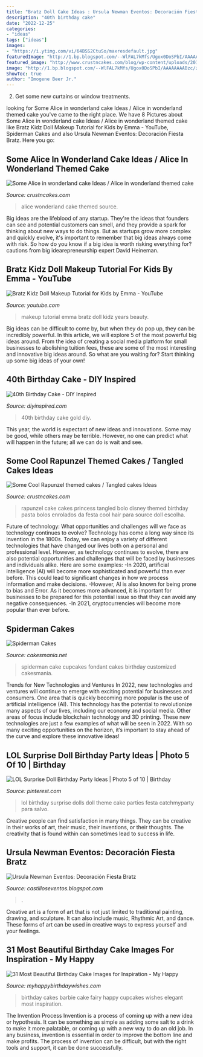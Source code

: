 ```yaml
---
title: "Bratz Doll Cake Ideas : Ursula Newman Eventos: Decoración Fiesta Bratz"
description: "40th birthday cake"
date: "2022-12-25"
categories:
- "ideas"
tags: ["ideas"]
images:
- "https://i.ytimg.com/vi/64BSS2CtuSo/maxresdefault.jpg"
featuredImage: "http://1.bp.blogspot.com/--WlFAL7kMfs/Ugox0DoSPbI/AAAAAAAABzc/zTov2kLg9n8/s1600/Copia+de+1396_328756390593506_378177511_n.jpg"
featured_image: "http://www.crustncakes.com/blog/wp-content/uploads/2015/06/177fc260ae5e482a651ec68c949736e1.jpg"
image: "http://1.bp.blogspot.com/--WlFAL7kMfs/Ugox0DoSPbI/AAAAAAAABzc/zTov2kLg9n8/s1600/Copia+de+1396_328756390593506_378177511_n.jpg"
ShowToc: true
author: "Imogene Beer Jr."
---
```



2. Get some new curtains or window treatments.

	

		
looking for Some Alice in wonderland cake Ideas / Alice in wonderland themed cake you've came to the right place. We have 8 Pictures about Some Alice in wonderland cake Ideas / Alice in wonderland themed cake like Bratz Kidz Doll Makeup Tutorial for Kids by Emma - YouTube, Spiderman Cakes and also Ursula Newman Eventos: Decoración Fiesta Bratz. Here you go:
		
    
## Some Alice In Wonderland Cake Ideas / Alice In Wonderland Themed Cake

<img loading=lazy src="http://www.crustncakes.com/blog/wp-content/uploads/2015/06/177fc260ae5e482a651ec68c949736e1.jpg" onerror="this.onerror=null;this.src='https://tse4.mm.bing.net/th?id=OIP.i7JooNT5jrF6RrwT_ueoCgHaJ_&amp;pid=15.1';" alt="Some Alice in wonderland cake Ideas / Alice in wonderland themed cake">

_Source: crustncakes.com_

>alice wonderland cake themed source. 

	

Big ideas are the lifeblood of any startup. They're the ideas that founders can see and potential customers can smell, and they provide a spark for thinking about new ways to do things. But as startups grow more complex and quickly evolve, it's important to remember that big ideas always come with risk. So how do you know if a big idea is worth risking everything for? cautions from big idearepreneurship expert David Heineman.

    
## Bratz Kidz Doll Makeup Tutorial For Kids By Emma - YouTube

<img loading=lazy src="https://i.ytimg.com/vi/64BSS2CtuSo/maxresdefault.jpg" onerror="this.onerror=null;this.src='https://tse3.mm.bing.net/th?id=OIP.RuqUCc_fe6-sKI1btsUFiwHaEK&amp;pid=15.1';" alt="Bratz Kidz Doll Makeup Tutorial for Kids by Emma - YouTube">

_Source: youtube.com_

>makeup tutorial emma bratz doll kidz years beauty. 

	

Big ideas can be difficult to come by, but when they do pop up, they can be incredibly powerful. In this article, we will explore 5 of the most powerful big ideas around. From the idea of creating a social media platform for small businesses to abolishing tuition fees, these are some of the most interesting and innovative big ideas around. So what are you waiting for? Start thinking up some big ideas of your own!

    
## 40th Birthday Cake - DIY Inspired

<img loading=lazy src="https://diyinspired.com/wp-content/uploads/2020/07/40th-Birthday-Cake.jpg" onerror="this.onerror=null;this.src='https://tse2.mm.bing.net/th?id=OIP.4Q2zQpa4bMF2ZPczTAcVBwHaJ3&amp;pid=15.1';" alt="40th Birthday Cake - DIY Inspired">

_Source: diyinspired.com_

>40th birthday cake gold diy. 

	

This year, the world is expectant of new ideas and innovations. Some may be good, while others may be terrible. However, no one can predict what will happen in the future; all we can do is wait and see.

    
## Some Cool Rapunzel Themed Cakes / Tangled Cakes Ideas

<img loading=lazy src="http://www.crustncakes.com/blog/wp-content/uploads/2016/12/5fb2b81e7194b0770d6c47e7ddeb3091.jpg" onerror="this.onerror=null;this.src='https://tse4.mm.bing.net/th?id=OIP.pwE0yphLVsdF6EKB3SzsMwHaJ4&amp;pid=15.1';" alt="Some Cool Rapunzel themed cakes / Tangled cakes Ideas">

_Source: crustncakes.com_

>rapunzel cake cakes princess tangled bolo disney themed birthday pasta bolos enrolados da festa cool hair para source doll escolha. 

	

Future of technology: What opportunities and challenges will we face as technology continues to evolve?
Technology has come a long way since its invention in the 1800s. Today, we can enjoy a variety of different technologies that have changed our lives both on a personal and professional level. However, as technology continues to evolve, there are also potential opportunities and challenges that will be faced by businesses and individuals alike. Here are some examples: 
-In 2020, artificial intelligence (AI) will become more sophisticated and powerful than ever before. This could lead to significant changes in how we process information and make decisions. 
-However, AI is also known for being prone to bias and Error. As it becomes more advanced, it is important for businesses to be prepared for this potential issue so that they can avoid any negative consequences. 
-In 2021, cryptocurrencies will become more popular than ever before.

    
## Spiderman Cakes

<img loading=lazy src="https://cakesmania.net/wp-content/uploads/Spiderman-Cake-Ideas.jpg" onerror="this.onerror=null;this.src='https://tse2.mm.bing.net/th?id=OIP.u9Po7rzU1wCt1NdR4T4_YAHaL0&amp;pid=15.1';" alt="Spiderman Cakes">

_Source: cakesmania.net_

>spiderman cake cupcakes fondant cakes birthday customized cakesmania. 

	

Trends for New Technologies and Ventures
In 2022, new technologies and ventures will continue to emerge with exciting potential for businesses and consumers. One area that is quickly becoming more popular is the use of artificial intelligence (AI). This technology has the potential to revolutionize many aspects of our lives, including our economy and social media. Other areas of focus include blockchain technology and 3D printing. These new technologies are just a few examples of what will be seen in 2022. With so many exciting opportunities on the horizon, it’s important to stay ahead of the curve and explore these innovative ideas!

    
## LOL Surprise Doll Birthday Party Ideas | Photo 5 Of 10 | Birthday

<img loading=lazy src="https://i.pinimg.com/originals/22/99/f9/2299f98c22d70403b4f471aa99ab1a2b.jpg" onerror="this.onerror=null;this.src='https://tse1.mm.bing.net/th?id=OIP.R2nODArZWAPjdQaRSuQv-gHaJ4&amp;pid=15.1';" alt="LOL Surprise Doll Birthday Party Ideas | Photo 5 of 10 | Birthday">

_Source: pinterest.com_

>lol birthday surprise dolls doll theme cake parties festa catchmyparty para salvo. 

	

Creative people can find satisfaction in many things. They can be creative in their works of art, their music, their inventions, or their thoughts. The creativity that is found within can sometimes lead to success in life.

    
## Ursula Newman Eventos: Decoración Fiesta Bratz

<img loading=lazy src="http://1.bp.blogspot.com/--WlFAL7kMfs/Ugox0DoSPbI/AAAAAAAABzc/zTov2kLg9n8/s1600/Copia+de+1396_328756390593506_378177511_n.jpg" onerror="this.onerror=null;this.src='https://tse2.mm.bing.net/th?id=OIP.BcFeVNiJuiiPTX8oOAjvewAAAA&amp;pid=15.1';" alt="Ursula Newman Eventos: Decoración Fiesta Bratz">

_Source: castilloseventos.blogspot.com_

>. 

	

Creative art is a form of art that is not just limited to traditional painting, drawing, and sculpture. It can also include music, Rhythmic Art, and dance. These forms of art can be used in creative ways to express yourself and your feelings.

    
## 31 Most Beautiful Birthday Cake Images For Inspiration - My Happy

<img loading=lazy src="https://www.myhappybirthdaywishes.com/wp-content/uploads/2016/01/barbie-fairy-images-of-birthday-cakes-with-cupcakes.jpg" onerror="this.onerror=null;this.src='https://tse2.mm.bing.net/th?id=OIP.pELiND5Xpr4-hAQyJysp6wHaJ3&amp;pid=15.1';" alt="31 Most Beautiful Birthday Cake Images for Inspiration - My Happy">

_Source: myhappybirthdaywishes.com_

>birthday cakes barbie cake fairy happy cupcakes wishes elegant most inspiration. 

	

The Invention Process
Invention is a process of coming up with a new idea or hypothesis. It can be something as simple as adding some salt to a drink to make it more palatable, or coming up with a new way to do an old job. In any business, invention is essential in order to improve the bottom line and make profits. The process of invention can be difficult, but with the right tools and support, it can be done successfully.

